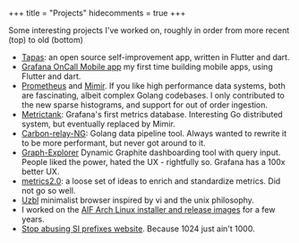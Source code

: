 +++
title = "Projects"
hidecomments = true
+++

Some interesting projects I've worked on, roughly in order from more recent (top) to old (bottom)

* [Tapas](https://tapas.fit): an open source self-improvement app, written in Flutter and dart.
* [Grafana OnCall Mobile app](https://grafana.com/blog/2023/06/12/on-call-management-on-the-go-introducing-the-grafana-oncall-mobile-app/) my first time building mobile apps, using Flutter and dart.
* [Prometheus](https://prometheus.io/) and [Mimir](https://github.com/grafana/mimir). If you like high performance data systems, both are fascinating, albeit complex Golang codebases.  I only contributed to the new sparse histograms, and support for out of order ingestion.
* [Metrictank](https://github.com/grafana/metrictank): Grafana's first metrics database.  Interesting Go distributed system, but eventually replaced by Mimir.
* [Carbon-relay-NG](https://github.com/grafana/carbon-relay-ng/): Golang data pipeline tool. Always wanted to rewrite it to be more performant, but never got around to it.
* [Graph-Explorer](https://vimeo.github.io/graph-explorer/) Dynamic Graphite dashboarding tool with query input. People liked the power, hated the UX - rightfully so. Grafana has a 100x better UX.
* [metrics2.0](http://metrics20.org): a loose set of ideas to enrich and standardize metrics. Did not go so well.
* [Uzbl](/tags/uzbl) minimalist browser inspired by vi and the unix philosophy. 
* I worked on the [AIF Arch Linux installer and release images](/tags/arch) for a few years.
* [Stop abusing SI prefixes website](http://stopabusingsiprefixes.org/). Because 1024 just ain't 1000.



